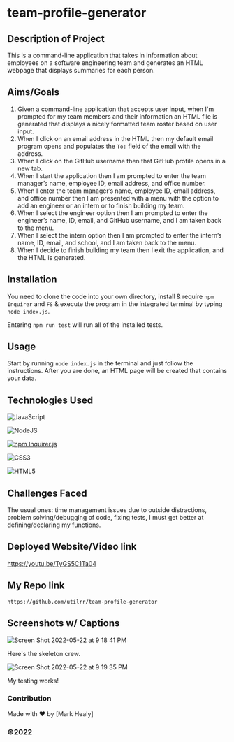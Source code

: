 # team-profile-generator

## Description of Project
This is a command-line application that takes in information about employees on a software engineering team and generates an HTML webpage that displays summaries for each person.

## Aims/Goals
1. Given a command-line application that accepts user input, when I'm prompted for my team members and their information an HTML file is generated that displays a nicely formatted team roster based on user input.
2. When I click on an email address in the HTML then my default email program opens and populates the `To:` field of the email with the address.
3. When I click on the GitHub username then that GitHub profile opens in a new tab.
4. When I start the application then I am prompted to enter the team manager’s name, employee ID, email address, and office number.
5. When I enter the team manager’s name, employee ID, email address, and office number then I am presented with a menu with the option to add an engineer or an intern or to finish building my team.
6. When I select the engineer option then I am prompted to enter the engineer’s name, ID, email, and GitHub username, and I am taken back to the menu.
7. When I select the intern option then I am prompted to enter the intern’s name, ID, email, and school, and I am taken back to the menu.
8. When I decide to finish building my team then I exit the application, and the HTML is generated.

## Installation
You need to clone the code into your own directory, install & require `npm Inquirer` and `FS` &  execute the program in the integrated terminal by typing `node index.js`.

Entering `npm run test` will run all of the installed tests.

## Usage
Start by running `node index.js` in the terminal and just follow the instructions. After you are done, an HTML page will be created that contains your data.

## Technologies Used

![JavaScript](https://img.shields.io/badge/javascript-%23323330.svg?style=for-the-badge&logo=javascript&logoColor=%23F7DF1E)
   
![NodeJS](https://img.shields.io/badge/node.js-6DA55F?style=for-the-badge&logo=node.js&logoColor=white)

[![npm Inquirer.js](https://img.shields.io/badge/npm-Inquirer.js-orange.svg)](https://www.npmjs.com/package/inquirer)
   
![CSS3](https://img.shields.io/badge/css3-%231572B6.svg?style=for-the-badge&logo=css3&logoColor=white)
  
![HTML5](https://img.shields.io/badge/html5-%23E34F26.svg?style=for-the-badge&logo=html5&logoColor=white)
   
## Challenges Faced
The usual ones: time management issues due to outside distractions, problem solving/debugging of code, fixing tests, I must get better at defining/declaring my functions.
## Deployed Website/Video link
https://youtu.be/TyGS5C1Ta04

## My Repo link
`https://github.com/utilrr/team-profile-generator`
## Screenshots w/ Captions

![Screen Shot 2022-05-22 at 9 18 41 PM](https://user-images.githubusercontent.com/25494815/169732132-184163f4-f597-4a30-9448-17c0e265c945.png)

Here's the skeleton crew.

![Screen Shot 2022-05-22 at 9 19 35 PM](https://user-images.githubusercontent.com/25494815/169732150-338a9d07-a14d-4830-801c-73e1590d819e.png)

My testing works!
### Contribution
Made with ❤️ by [Mark Healy]
### ©️2022 
